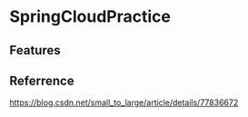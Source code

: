 # SpringCloudPractice

## Features

## Referrence

https://blog.csdn.net/small_to_large/article/details/77836672

